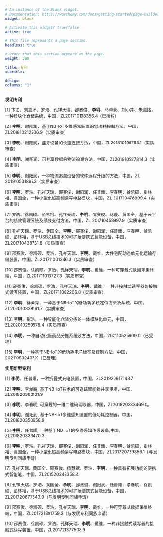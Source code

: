 ```yaml
---
# An instance of the Blank widget.
# Documentation: https://wowchemy.com/docs/getting-started/page-builder/
widget: blank

# Activate this widget? true/false
active: true

# This file represents a page section.
headless: true

# Order that this section appears on the page.
weight: 300

title: 专利
subtitle: 

design:
columns: "1"
---
```


**发明专利**

[1] 卞江、刘震环、罗浩、孔祥天瑞、邵赛俊、**李明**、马卓豪、刘小井、朱嘉铭，一种模块化仓储系统，中国，ZL201710198356.4（已授权）

[2] **李明**、谢阳润，基于NB-IoT多维感知装置的低功耗控制方法，中国，ZL201810212206.9（实质审查）

[3] **李明**、谢阳润，蓝牙设备的快速连接方法，中国，ZL201810199788.1（实质审查）

[4] **李明**、谢阳润，可共享数据的物流追溯方法，中国，ZL201910527814.3（实质审查）

[5] **李明**、谢阳润，一种物流追溯设备的软件远程升级的方法，中国，ZL 201910531897.3（实质审查）

[6] **李明**、罗浩、孔祥天瑞、邵赛俊、谢阳润、任普耀、李春明、徐凯硕、彭林裕、黄国全，一种小型化超高频读写电路模块，中国，ZL 201710478999.4（实质审查）

[7] 罗浩、徐凯硕、彭林裕、孔祥天瑞、**李明**、邵赛俊、马璇、黄国全，基于云平台的绩效管理系统及绩效支付方法，中国，ZL 201710458997.9（实质审查）

[8] 孔祥天瑞、罗浩、黄国全、**李明**、邵赛俊、谢阳润、任普耀、李春明、徐凯硕、彭林裕，基于USB总线技术的可扩展便携式智能设备，中国，ZL201710438731.8（实质审查）

[9] 邵赛俊、徐凯硕、罗浩、孔祥天瑞、**李明**、戴维，大件宅配动态单元化运输存储装置，中国，ZL201711001346.3（实质审查）

[10] 邵赛俊、徐凯硕、罗浩、孔祥天瑞、**李明**、戴维，一种可穿戴式数据采集终端，中国，ZL201711013727.3（实质审查）

[11] 邵赛俊、徐凯硕、罗浩、孔祥天瑞、**李明**、戴维，一种非接触式读写器的接触式读写装置，中国，ZL201711002206.8（实质审查）

[12] **李明**、徐素秀，一种基于NB-IoT的低功耗多模定位方法及系统，中国，ZL202010338161.7（实质审查）

[13] **李明**、彭浩，一种智能化仓储分拣的一体模块化单元，中国，ZL202010259578.4（实质审查）

[14] **李明**，一种自动化医药品分拣系统及方法，中国，202110525609.0（已受理）

[15] **李明**，一种基于NB-IoT的低功耗电子标签及控制方法，中国，202110532437.X（已受理）

**实用新型专利**

[1] **李明**、任普耀，一种折叠式充电装置，中国，ZL201920917143.7

[2] **李明**、李龙裔, 基于NB-IoT技术的可追踪智能锁共享甩柜，中国，ZL201820383161.9

[3] **李明**、李春明, 可穿戴的一维二维码读取器，中国，ZL201820333469.0。

[4] **李明**、谢阳润, 基于NB-IoT多维感知装置的低功耗控制器，中国，ZL201820350658.9

[5] **李明**、任普耀, 一种基于NB-IoT的多维感知传感设备,中国, ZL201820333470.3

[6] **李明**、罗浩、孔祥天瑞、邵赛俊、谢阳润、任普耀、李春明、徐凯硕、彭林裕、黄国全，一种小型化超高频读写电路模块，中国，ZL201720729856.1（与发明专利同族申请）

[7] 孔祥天瑞、黄国全、邵赛俊、杨慧斌、罗浩、**李明**，一种具有拓展功能的便携式智能笔，中国，ZL201520343358.4

[8] 孔祥天瑞、罗浩、黄国全、**李明**、邵赛俊、谢阳润、任普耀、李春明、徐凯硕、彭林裕，基于USB总线技术的可扩展便携式智能设备，中国，ZL201720677643.9（与发明专利同族申请）

[9] 邵赛俊、徐凯硕、罗浩、孔祥天瑞、**李明**、戴维，一种可穿戴式数据采集终端，中国，ZL201721391759.2（与发明专利同族申请）

[10] 邵赛俊、徐凯硕、罗浩、孔祥天瑞、**李明**、戴维，一种非接触式读写器的接触式读写装置，中国，ZL201721377508.9

